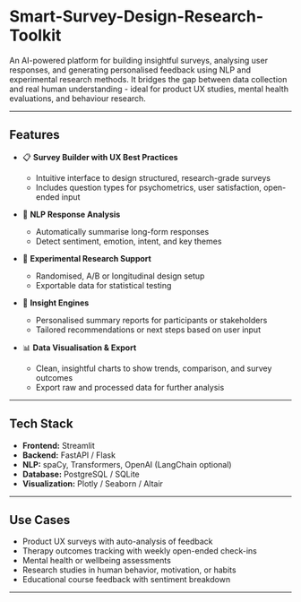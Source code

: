 # Smart-Survey-Design-Research-Toolkit

An AI-powered platform for building insightful surveys, analysing user responses, and generating personalised feedback using NLP and experimental research methods. It bridges the gap between data collection and real human understanding - ideal for product UX studies, mental health evaluations, and behaviour research.

---

## Features

- 📋 **Survey Builder with UX Best Practices**
  - Intuitive interface to design structured, research-grade surveys
  - Includes question types for psychometrics, user satisfaction, open-ended input

- 🧠 **NLP Response Analysis**
  - Automatically summarise long-form responses
  - Detect sentiment, emotion, intent, and key themes

- 🧪 **Experimental Research Support**
  - Randomised, A/B or longitudinal design setup
  - Exportable data for statistical testing

- 🧩 **Insight Engines**
  - Personalised summary reports for participants or stakeholders
  - Tailored recommendations or next steps based on user input

- 📊 **Data Visualisation & Export**
  - Clean, insightful charts to show trends, comparison, and survey outcomes
  - Export raw and processed data for further analysis

---

## Tech Stack

- **Frontend:** Streamlit
- **Backend:** FastAPI / Flask
- **NLP:** spaCy, Transformers, OpenAI (LangChain optional)
- **Database:** PostgreSQL / SQLite
- **Visualization:** Plotly / Seaborn / Altair

---

## Use Cases

- Product UX surveys with auto-analysis of feedback
- Therapy outcomes tracking with weekly open-ended check-ins
- Mental health or wellbeing assessments
- Research studies in human behavior, motivation, or habits
- Educational course feedback with sentiment breakdown

---

